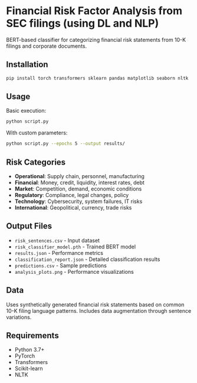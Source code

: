# Financial Risk Factor Analysis from SEC filings (using DL and NLP)

BERT-based classifier for categorizing financial risk statements from 10-K filings and corporate documents.

## Installation

```bash
pip install torch transformers sklearn pandas matplotlib seaborn nltk
```

## Usage

Basic execution:
```bash
python script.py
```

With custom parameters:
```bash
python script.py --epochs 5 --output results/
```

## Risk Categories

- **Operational**: Supply chain, personnel, manufacturing
- **Financial**: Money, credit, liquidity, interest rates, debt
- **Market**: Competition, demand, economic conditions
- **Regulatory**: Compliance, legal changes, policy
- **Technology**: Cybersecurity, system failures, IT risks
- **International**: Geopolitical, currency, trade risks

## Output Files

- `risk_sentences.csv` - Input dataset
- `risk_classifier_model.pth` - Trained BERT model
- `results.json` - Performance metrics
- `classification_report.json` - Detailed classification results
- `predictions.csv` - Sample predictions
- `analysis_plots.png` - Performance visualizations

## Data

Uses synthetically generated financial risk statements based on common 10-K filing language patterns. Includes data augmentation through sentence variations.

## Requirements

- Python 3.7+
- PyTorch
- Transformers
- Scikit-learn
- NLTK